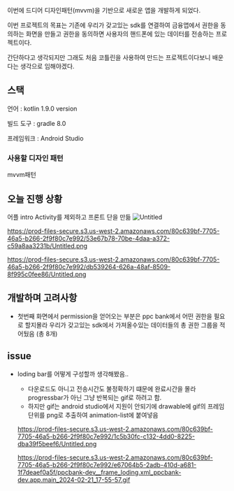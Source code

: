 이번에 드디어 디자인패턴(mvvm)을 기반으로 새로운 앱을 개발하게 되었다.

이번 프로젝트의 목표는 기존에 우리가 갖고있는 sdk를 연결하여 금융앱에서 권한을 동의하는 화면을 만들고 권한을 동의하면 사용자의 핸드폰에 있는 데이터를 전송하는 프로젝트이다. 

간단하다고 생각되지만 그래도 처음 코틀린을 사용하여 만드는 프로젝트이다보니 배운다는 생각으로 임해야겠다.

## 스택

언어 : kotlin 1.9.0 version

빌드 도구 : gradle 8.0

프레임워크 : Android Studio

### 사용할 디자인 패턴

mvvm패턴

## 오늘 진행 상황

어플 intro Activity를 제외하고 프론트 단을 만듦
![Untitled](https://prod-files-secure.s3.us-west-2.amazonaws.com/80c639bf-7705-46a5-b266-2f9f80c7e992/53e67b78-70be-4daa-a372-c59a8aa3231b/Untitled.png)


https://prod-files-secure.s3.us-west-2.amazonaws.com/80c639bf-7705-46a5-b266-2f9f80c7e992/53e67b78-70be-4daa-a372-c59a8aa3231b/Untitled.png

https://prod-files-secure.s3.us-west-2.amazonaws.com/80c639bf-7705-46a5-b266-2f9f80c7e992/db539264-626a-48af-8509-8f995c0fee86/Untitled.png


## 개발하며 고려사항

- 첫번째 화면에서 permission을 얻어오는 부분은 ppc bank에서 어떤 권한을 필요로 할지몰라 우리가 갖고있는 sdk에서 가져올수있는 데이터들의 총 권한 그룹을 적어뒀음 (총 8개)

## issue

- loding bar를 어떻게 구성할까 생각해봤음..
    - 다운로드도 아니고 전송시간도 불정확하기 떄문에 완료시간을 몰라 progressbar가 아닌 그냥 반복되는 gif로 하려고 함.
    - 하지만 gif는 android studio에서 지원이 안되기에 drawable에 gif의 프레임단위를 png로 추출하여 animation-list에 붙여넣음
    
    https://prod-files-secure.s3.us-west-2.amazonaws.com/80c639bf-7705-46a5-b266-2f9f80c7e992/1c5b30fc-c132-4dd0-8225-dba39f5beef6/Untitled.png

    https://prod-files-secure.s3.us-west-2.amazonaws.com/80c639bf-7705-46a5-b266-2f9f80c7e992/e67064b5-2adb-410d-a681-1f7deaef0a5f/ppcbank-dev__frame_loding.xml_ppcbank-dev.app.main_2024-02-21_17-55-57.gif
